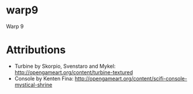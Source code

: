 warp9
=====

Warp 9

Attributions
============

* Turbine by Skorpio, Svenstaro and Mykel: http://opengameart.org/content/turbine-textured
* Console by Kenten Fina: http://opengameart.org/content/scifi-console-mystical-shrine
